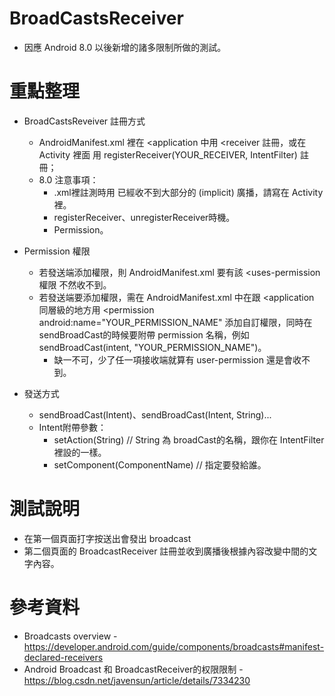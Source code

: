# BroadCastsReceiver
* 因應 Android 8.0 以後新增的諸多限制所做的測試。

# 重點整理
* BroadCastsReveiver 註冊方式
  * AndroidManifest.xml 裡在 <application 中用 <receiver 註冊，或在 Activity 裡面 用 registerReceiver(YOUR_RECEIVER, IntentFilter) 註冊；
  * 8.0 注意事項：
    * .xml裡註測時用 <intent-filter> 已經收不到大部分的 (implicit) 廣播，請寫在 Activity 裡。
    * registerReceiver、unregisterReceiver時機。
    * Permission。
    
* Permission 權限
  * 若發送端添加權限，則 AndroidManifest.xml 要有該 <uses-permission 權限 不然收不到。
  * 若發送端要添加權限，需在 AndroidManifest.xml 中在跟 <application 同層級的地方用 <permission android:name="YOUR_PERMISSION_NAME" 添加自訂權限，同時在sendBroadCast的時候要附帶 permission 名稱，例如 sendBroadCast(intent, "YOUR_PERMISSION_NAME")。
    * 缺一不可，少了任一項接收端就算有 user-permission 還是會收不到。
    
* 發送方式
  * sendBroadCast(Intent)、sendBroadCast(Intent, String)...
  * Intent附帶參數：
    * setAction(String) // String 為 broadCast的名稱，跟你在 IntentFilter裡設的一樣。
    * setComponent(ComponentName) // 指定要發給誰。

# 測試說明
* 在第一個頁面打字按送出會發出 broadcast
* 第二個頁面的 BroadcastReceiver 註冊並收到廣播後根據內容改變中間的文字內容。

# 參考資料
* Broadcasts overview - https://developer.android.com/guide/components/broadcasts#manifest-declared-receivers
* Android Broadcast 和 BroadcastReceiver的权限限制 - https://blog.csdn.net/javensun/article/details/7334230
